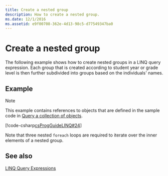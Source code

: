 ```yaml
---
title: Create a nested group
description: How to create a nested group.
ms.date: 12/1/2016
ms.assetid: e9f00708-362e-4d13-98c5-d77549347ba0
---
```

# Create a nested group

The following example shows how to create nested groups in a LINQ query expression. Each group that is created according to student year or grade level is then further subdivided into groups based on the individuals' names.  
  
## Example

 > [!NOTE]
 > This example contains references to objects that are defined in the sample code in [Query a collection of objects](query-a-collection-of-objects.md). 

 [!code-csharp[csProgGuideLINQ#24](../../../samples/snippets/csharp/concepts/linq/how-to-create-a-nested-group_1.cs)]  
  
 Note that three nested `foreach` loops are required to iterate over the inner elements of a nested group.  
  
## See also  
 [LINQ Query Expressions](index.md)
